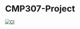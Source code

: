 # CMP307-Project
[![CI](https://github.com/dsMollison/CMP307-Project/actions/workflows/blank.yml/badge.svg)](https://github.com/dsMollison/CMP307-Project/actions/workflows/blank.yml)
